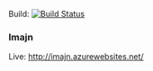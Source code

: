 Build: [![Build Status](https://travis-ci.org/tango-cash/Open-project.svg?branch=master)](https://travis-ci.org/tango-cash/Open-project)


### Imajn

Live: http://imajn.azurewebsites.net/


